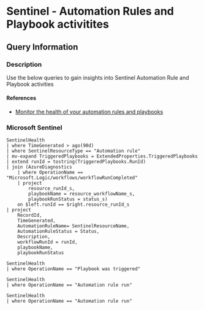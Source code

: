 # Sentinel - Automation Rules and Playbook activitites

## Query Information

### Description

Use the below queries to gain insights into Sentinel Automation Rule and Playbook activities

#### References

- [Monitor the health of your automation rules and playbooks](https://learn.microsoft.com/en-us/azure/sentinel/monitor-automation-health)


### Microsoft Sentinel

```kql
SentinelHealth 
| where TimeGenerated > ago(90d)
| where SentinelResourceType == "Automation rule"
| mv-expand TriggeredPlaybooks = ExtendedProperties.TriggeredPlaybooks
| extend runId = tostring(TriggeredPlaybooks.RunId)
| join (AzureDiagnostics 
    | where OperationName == "Microsoft.Logic/workflows/workflowRunCompleted"
    | project
        resource_runId_s,
        playbookName = resource_workflowName_s,
        playbookRunStatus = status_s)
    on $left.runId == $right.resource_runId_s
| project
    RecordId,
    TimeGenerated,
    AutomationRuleName= SentinelResourceName,
    AutomationRuleStatus = Status,
    Description,
    workflowRunId = runId,
    playbookName,
    playbookRunStatus
```


```kql
SentinelHealth
| where OperationName == "Playbook was triggered"
```

```kql
SentinelHealth
| where OperationName == "Automation rule run"
```

```kql
SentinelHealth
| where OperationName == "Automation rule run"
```


